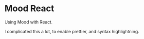 # Mood React

Using Mood with React.

I complicated this a lot, to enable prettier, and syntax highlightning.
